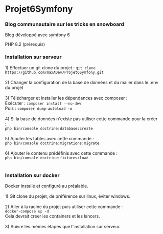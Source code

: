 # Projet6Symfony

<h3>Blog communautaire sur les tricks en snowboard</h3>
<p>Blog développé avec symfony 6</p>
<p>PHP 8.2 (prérequis)</p>

<h3>Installation sur serveur</h3>
1) Effectuer un git clone du projet :
<code>git clone https://github.com/maxADev/Projet6Symfony.git</code><br><br>
2) Changer la configuration de la base de données et du mailer dans le .env du projet<br><br>
3) Télécharger et installer les dépendances avec composer :
<br>Exécuter : <code>composer install --no-dev</code><br>
Puis : <code>composer dump-autoload -o</code><br><br>
4) Si la base de données n'existe pas utiliser cette commande pour la créer :<br>
<code>php bin/console doctrine:database:create</code><br><br>
5) Ajouter les tables avec cette commande :<br>
<code>php bin/console doctrine:migrations:migrate</code><br><br>
6) Ajouter le contenu prédéfinis avec cette commande :<br>
<code>php bin/console doctrine:fixtures:load</code><br><br>

<h3>Installation sur docker</h3>
Docker installé et configuré au préalable.<br><br>
1) Git clone du projet, de préférence sur linux, éviter windows.<br><br>
2) Aller à la racine du projet puis utiliser cette commande :<br>
<code>docker-compose up -d</code><br>
Cela devrait créer les containers et les lancers.<br><br>
3) Suivre les mêmes étapes que l'installation sur serveur.
